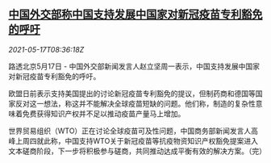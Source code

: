 <!--1621242062000-->
[中国外交部称中国支持发展中国家对新冠疫苗专利豁免的呼吁](https://cn.reuters.com/article/china-mofa-covid-vaccine-0517-idCNKCS2CY0OE)
------

<div><i>2021-05-17T08:36:18Z</i></div><p>路透北京5月17日 - 中国外交部新闻发言人赵立坚周一表示，中国支持发展中国家对新冠疫苗专利豁免的呼吁。</p><p>欧盟日前表示支持美国提出的讨论新冠疫苗专利豁免的提议，但制药商和德国等国家反对这一想法，称这并不能解决全球疫苗短缺的问题。他们称，制造的复杂性意味着免费获得知识产权并不足以推动疫苗产量马上增加。</p><p>世界贸易组织（WTO）正在讨论全球疫苗可及性问题，中国商务部新闻发言人高峰上周四就此称，中国支持WTO关于新冠疫苗等抗疫物资知识产权豁免提案进入文本磋商阶段，下一步将积极参与磋商，共同推动达成平衡有效的解决方案。（完）</p>
